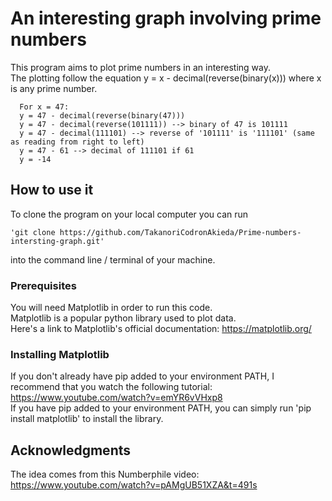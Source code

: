 # An interesting graph involving prime numbers

This program aims to plot prime numbers in an interesting way.  
The plotting follow the equation y = x - decimal(reverse(binary(x))) where x is any prime number.  
```
  For x = 47:
  y = 47 - decimal(reverse(binary(47)))
  y = 47 - decimal(reverse(101111)) --> binary of 47 is 101111  
  y = 47 - decimal(111101) --> reverse of '101111' is '111101' (same as reading from right to left)  
  y = 47 - 61 --> decimal of 111101 if 61  
  y = -14
```

## How to use it

To clone the program on your local computer you can run 
```
'git clone https://github.com/TakanoriCodronAkieda/Prime-numbers-intersting-graph.git'
```
into the command line / terminal of your machine.

### Prerequisites

You will need Matplotlib in order to run this code.  
Matplotlib is a popular python library used to plot data.  
Here's a link to Matplotlib's official documentation: https://matplotlib.org/

### Installing Matplotlib

If you don't already have pip added to your environment PATH, I recommend that you watch the following tutorial: https://www.youtube.com/watch?v=emYR6vVHxp8  
If you have pip added to your environment PATH, you can simply run 'pip install matplotlib' to install the library.  


## Acknowledgments

The idea comes from this Numberphile video: https://www.youtube.com/watch?v=pAMgUB51XZA&t=491s

